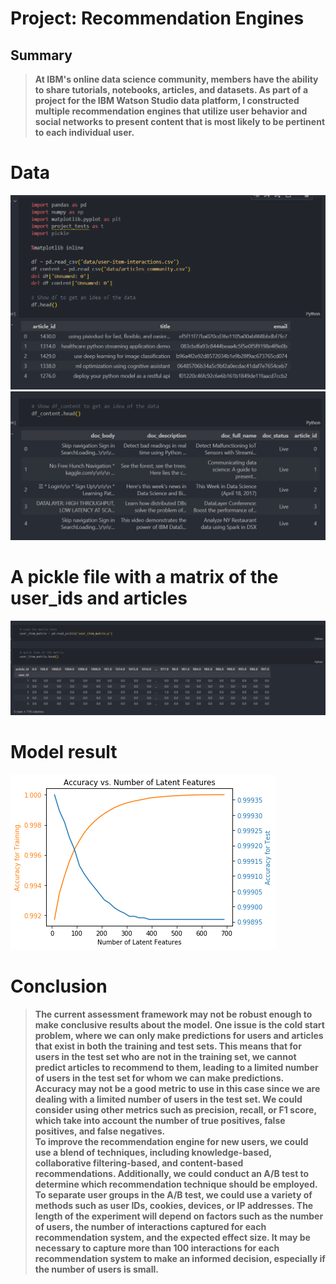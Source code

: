 # Project: Recommendation Engines
## Summary
>**At IBM's online data science community, members have the ability to share tutorials, notebooks, articles, and datasets. As part of a project for the IBM Watson Studio data platform, I constructed multiple recommendation engines that utilize user behavior and social networks to present content that is most likely to be pertinent to each individual user.**

# Data

![data](./screenshot/data1.png "data")
![data](./screenshot/data2.png "data")

# A pickle file with a matrix of the user_ids and articles

![data](./screenshot/p_file.png "data")

# Model result
![data](./screenshot/model_rs.png "data")

# Conclusion

>**The current assessment framework may not be robust enough to make conclusive results about the model. One issue is the cold start problem, where we can only make predictions for users and articles that exist in both the training and test sets. This means that for users in the test set who are not in the training set, we cannot predict articles to recommend to them, leading to a limited number of users in the test set for whom we can make predictions.<br/>Accuracy may not be a good metric to use in this case since we are dealing with a limited number of users in the test set. We could consider using other metrics such as precision, recall, or F1 score, which take into account the number of true positives, false positives, and false negatives.<br/>To improve the recommendation engine for new users, we could use a blend of techniques, including knowledge-based, collaborative filtering-based, and content-based recommendations. Additionally, we could conduct an A/B test to determine which recommendation technique should be employed. To separate user groups in the A/B test, we could use a variety of methods such as user IDs, cookies, devices, or IP addresses. The length of the experiment will depend on factors such as the number of users, the number of interactions captured for each recommendation system, and the expected effect size. It may be necessary to capture more than 100 interactions for each recommendation system to make an informed decision, especially if the number of users is small.**